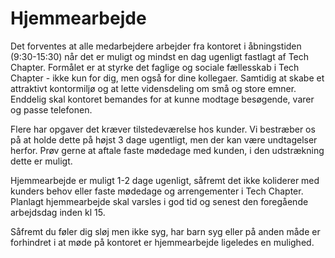 # Hjemmearbejde

Det forventes at alle medarbejdere arbejder fra kontoret i åbningstiden (9:30-15:30) når det er muligt og mindst en dag ugenligt fastlagt af Tech Chapter. Formålet er at styrke det faglige og sociale fællesskab i Tech Chapter - ikke kun for dig, men også for dine kollegaer. Samtidig at skabe et attraktivt kontormiljø og at lette vidensdeling om små og store emner. Enddelig skal kontoret bemandes for at kunne modtage besøgende, varer og passe telefonen.

Flere har opgaver det kræver tilstedeværelse hos kunder. Vi bestræber os på at holde dette på højst 3 dage ugentligt, men der kan være undtagelser herfor. Prøv gerne at aftale faste mødedage med kunden, i den udstrækning dette er muligt.

Hjemmearbejde er muligt 1-2 dage ugenligt, såfremt det ikke koliderer med kunders behov eller faste mødedage og arrengementer i Tech Chapter. Planlagt hjemmearbejde skal varsles i god tid og senest den foregående arbejdsdag inden kl 15. 

Såfremt du føler dig sløj men ikke syg, har barn syg eller på anden måde er forhindret i at møde på kontoret er hjemmearbejde ligeledes en mulighed.
